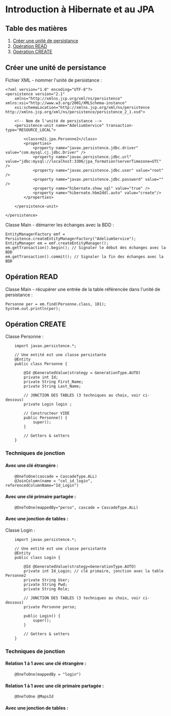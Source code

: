 # Introduction à Hibernate et au JPA

## Table des matières
1. [Créer une unité de persistance](#créer-une-unité-de-persistance)
2. [Opération READ](#opération-read)
3. [Opération CREATE](#opération-create)

## Créer une unité de persistance

Fichier XML - nommer l'unité de persistance :

    <?xml version="1.0" encoding="UTF-8"?>
    <persistence version="2.1"
        xmlns="http://xmlns.jcp.org/xml/ns/persistence" xmlns:xsi="http://www.w3.org/2001/XMLSchema-instance"
        xsi:schemaLocation="http://xmlns.jcp.org/xml/ns/persistence http://xmlns.jcp.org/xml/ns/persistence/persistence_2_1.xsd">

        <!-- Nom de l'unité de persistance -->
        <persistence-unit name="AdeliumService" transaction-type="RESOURCE_LOCAL">

            <class>m2i.jpa.Personne2</class>
            <properties>
                <property name="javax.persistence.jdbc.driver" value="com.mysql.cj.jdbc.Driver" />
                <property name="javax.persistence.jdbc.url" value="jdbc:mysql://localhost:3306/jpa_formation?serverTimezone=UTC" />
                <property name="javax.persistence.jdbc.user" value="root" />
                <property name="javax.persistence.jdbc.password" value="" />
                <property name="hibernate.show_sql" value="true" />
                <property name="hibernate.hbm2ddl.auto" value="create"/>
            </properties>

        </persistence-unit>

    </persistence>
    
Classe Main - démarrer les échanges avec la BDD :

    EntityManagerFactory emf = Persistence.createEntityManagerFactory("AdeliumService");
    EntityManager em = emf.createEntityManager();
    em.getTransaction().begin(); // Signaler le début des échanges avec la BDD
    em.getTransaction().commit(); // Signaler la fin des échanges avec la BDD

## Opération READ

Classe Main - récupérer une entrée de la table référencée dans l'unité de persistance :

    Personne per = em.find(Personne.class, 101);
    System.out.println(per);
    
## Opération CREATE

Classe Personne :

        import javax.persistence.*;
        
        // Une entité est une classe persistante
        @Entity
        public class Personne {

            @Id @GeneratedValue(strategy = GenerationType.AUTO)
            private int Id;
            private String First_Name;
            private String Last_Name;

            // JONCTION DES TABLES (3 techniques au choix, voir ci-dessous)
            private Login login ;
            
            // Constructeur VIDE
            public Personne() {
                super();
            }
            
            // Getters & setters
        }

### Techniques de jonction
#### Avec une clé étrangère :

        @OneToOne(cascade = CascadeType.ALL)
        @JoinColumn(name = "col_id_login", referencedColumnName="Id_Login")
        
#### Avec une clé primaire partagée :

        @OneToOne(mappedBy="perso", cascade = CascadeType.ALL)

#### Avec une jonction de tables :



Classe Login :

        import javax.persistence.*;

        // Une entité est une classe persistante
        @Entity
        public class Login {

            @Id @GeneratedValue(strategy=GenerationType.AUTO)
            private int Id_Login; // clé primaire, jonction avec la table Personne2
            private String User;
            private String Pwd;
            private String Role;
            
            // JONCTION DES TABLES (3 techniques au choix, voir ci-dessous)
            private Personne perso;

            public Login() {
                super();
            }
            
            // Getters & setters
        }
  
### Techniques de jonction
#### Relation 1 à 1 avec une clé étrangère :

        @OneToOne(mappedBy = "login")
        
#### Relation 1 à 1 avec une clé primaire partagée :

        @OneToOne @MapsId

#### Avec une jonction de tables :
